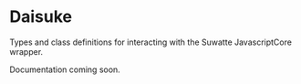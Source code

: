 # Daisuke

Types and class definitions for interacting with the Suwatte JavascriptCore wrapper.

Documentation coming soon.
